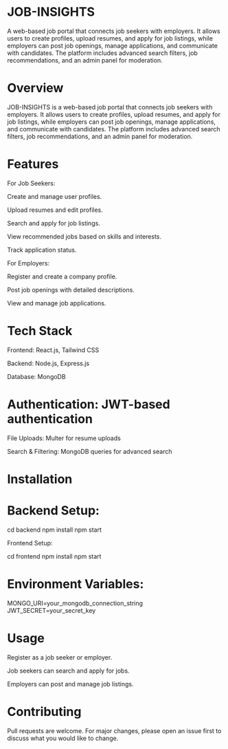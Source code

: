 # JOB-INSIGHTS
A web-based job portal that connects job seekers with employers. It allows users to create profiles, upload resumes, and apply for job listings, while employers can post job openings, manage applications, and communicate with candidates. The platform includes advanced search filters, job recommendations, and an admin panel for moderation.

# Overview

JOB-INSIGHTS is a web-based job portal that connects job seekers with employers. It allows users to create profiles, upload resumes, and apply for job listings, while employers can post job openings, manage applications, and communicate with candidates. The platform includes advanced search filters, job recommendations, and an admin panel for moderation.

# Features

For Job Seekers:

Create and manage user profiles.

Upload resumes and edit profiles.

Search and apply for job listings.

View recommended jobs based on skills and interests.

Track application status.

For Employers:

Register and create a company profile.

Post job openings with detailed descriptions.

View and manage job applications.





# Tech Stack

Frontend: React.js, Tailwind CSS

Backend: Node.js, Express.js

Database: MongoDB

# Authentication: JWT-based authentication

File Uploads: Multer for resume uploads

Search & Filtering: MongoDB queries for advanced search

# Installation


# Backend Setup:

cd backend
npm install
npm start

Frontend Setup:

cd frontend
npm install
npm start

# Environment Variables:



MONGO_URI=your_mongodb_connection_string
JWT_SECRET=your_secret_key

# Usage



Register as a job seeker or employer.

Job seekers can search and apply for jobs.

Employers can post and manage job listings.



# Contributing

Pull requests are welcome. For major changes, please open an issue first to discuss what you would like to change.





